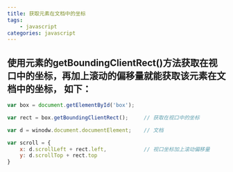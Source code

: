 ```yaml
---
title: 获取元素在文档中的坐标
tags: 
    - javascript
categories: javascript
---
```


## 使用元素的getBoundingClientRect()方法获取在视口中的坐标，再加上滚动的偏移量就能获取该元素在文档中的坐标， 如下：
<!-- more -->

```javascript
var box = document.getElementById('box');

var rect = box.getBoundingClientRect();		// 获取在视口中的坐标

var d = winodw.document.documentElement;	// 文档

var scroll = {
	x: d.scrollLeft + rect.left,			// 视口坐标加上滚动偏移量
	y: d.scrollTop + rect.top
}
```
